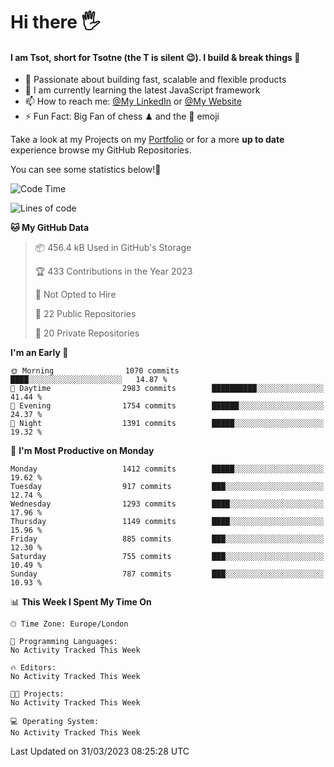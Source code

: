 # Hi there :raised_hand_with_fingers_splayed:
#### I am Tsot, short for Tsotne (the T is silent :wink:). I build & break things :space_invader:
- :telescope: Passionate about building fast, scalable and flexible products
- :seedling: I am currently learning the latest JavaScript framework 
- :mailbox: How to reach me: [@My LinkedIn](https://www.linkedin.com/in/tsotne-gvadzabia/) or [@My Website](https://tsotne.co.uk/contact)
- :zap: Fun Fact: Big Fan of chess ♟ and the 👾 emoji

Take a look at my Projects on my [Portfolio](https://tsotne.co.uk/) or for a more **up to date** experience browse my GitHub Repositories.

You can see some statistics below!:space_invader:
<!--START_SECTION:waka-->
![Code Time](http://img.shields.io/badge/Code%20Time-761%20hrs%202%20mins-blue)

![Lines of code](https://img.shields.io/badge/From%20Hello%20World%20I%27ve%20Written-4.4%20million%20lines%20of%20code-blue)

**🐱 My GitHub Data** 

> 📦 456.4 kB Used in GitHub's Storage 
 > 
> 🏆 433 Contributions in the Year 2023
 > 
> 🚫 Not Opted to Hire
 > 
> 📜 22 Public Repositories 
 > 
> 🔑 20 Private Repositories 
 > 
**I'm an Early 🐤** 

```text
🌞 Morning                1070 commits        ████░░░░░░░░░░░░░░░░░░░░░   14.87 % 
🌆 Daytime                2983 commits        ██████████░░░░░░░░░░░░░░░   41.44 % 
🌃 Evening                1754 commits        ██████░░░░░░░░░░░░░░░░░░░   24.37 % 
🌙 Night                  1391 commits        █████░░░░░░░░░░░░░░░░░░░░   19.32 % 
```
📅 **I'm Most Productive on Monday** 

```text
Monday                   1412 commits        █████░░░░░░░░░░░░░░░░░░░░   19.62 % 
Tuesday                  917 commits         ███░░░░░░░░░░░░░░░░░░░░░░   12.74 % 
Wednesday                1293 commits        ████░░░░░░░░░░░░░░░░░░░░░   17.96 % 
Thursday                 1149 commits        ████░░░░░░░░░░░░░░░░░░░░░   15.96 % 
Friday                   885 commits         ███░░░░░░░░░░░░░░░░░░░░░░   12.30 % 
Saturday                 755 commits         ███░░░░░░░░░░░░░░░░░░░░░░   10.49 % 
Sunday                   787 commits         ███░░░░░░░░░░░░░░░░░░░░░░   10.93 % 
```


📊 **This Week I Spent My Time On** 

```text
🕑︎ Time Zone: Europe/London

💬 Programming Languages: 
No Activity Tracked This Week

🔥 Editors: 
No Activity Tracked This Week

🐱‍💻 Projects: 
No Activity Tracked This Week

💻 Operating System: 
No Activity Tracked This Week
```


 Last Updated on 31/03/2023 08:25:28 UTC
<!--END_SECTION:waka-->
